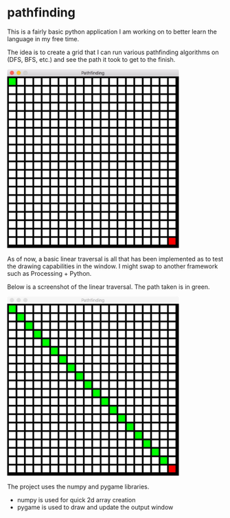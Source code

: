 # pathfinding
This is a fairly basic python application I am working on to better learn the language in my free time. 

The idea is to create a grid that I can run various pathfinding algorithms on (DFS, BFS, etc.) and see the path it took to get to the finish. 


<img src="https://raw.githubusercontent.com/IanCBrown/pathfinding/master/Pathfinding-grid.jpeg" width=400>

As of now, a basic linear traversal is all that has been implemented as to test the drawing capabilities in the window. I might swap to another framework such as Processing + Python. 

Below is a screenshot of the linear traversal. The path taken is in green. 

<img src="https://raw.githubusercontent.com/IanCBrown/pathfinding/master/linear-traversal.jpeg" width=400>

The project uses the numpy and pygame libraries. 
* numpy is used for quick 2d array creation 
* pygame is used to draw and update the output window 